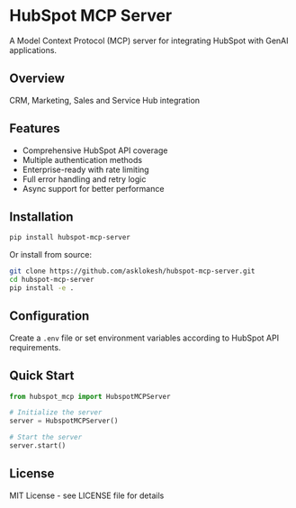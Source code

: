 # HubSpot MCP Server

A Model Context Protocol (MCP) server for integrating HubSpot with GenAI applications.

## Overview

CRM, Marketing, Sales and Service Hub integration

## Features

- Comprehensive HubSpot API coverage
- Multiple authentication methods
- Enterprise-ready with rate limiting
- Full error handling and retry logic
- Async support for better performance

## Installation

```bash
pip install hubspot-mcp-server
```

Or install from source:

```bash
git clone https://github.com/asklokesh/hubspot-mcp-server.git
cd hubspot-mcp-server
pip install -e .
```

## Configuration

Create a `.env` file or set environment variables according to HubSpot API requirements.

## Quick Start

```python
from hubspot_mcp import HubspotMCPServer

# Initialize the server
server = HubspotMCPServer()

# Start the server
server.start()
```

## License

MIT License - see LICENSE file for details
